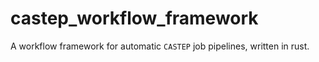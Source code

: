 # castep_workflow_framework
A workflow framework for automatic `CASTEP` job pipelines, written in rust.
